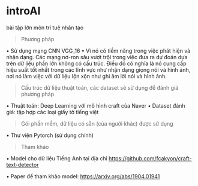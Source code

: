 # introAI

bài tập lớn môn trí tuệ nhân tạo

> Phương pháp 

  •	Sử dụng mạng CNN VGG_16
  •	Vì nó có tiềm năng trong việc phát hiện và nhận dạng. Các mạng nơ-ron sâu vượt trội trong việc đưa ra dự đoán dựa trên dữ liệu phần lớn không có cấu trúc. Điều đó có nghĩa là nó cung cấp hiệu suất tốt nhất trong các lĩnh vực như nhận dạng giọng nói và hình ảnh, nơi nó làm việc với dữ liệu lộn xộn như ghi âm lời nói và hình ảnh.
 
 
>	Cấu trúc dữ liệu thuật toán, các dataset sẽ sử dụng để đánh giá phương pháp

  •	Thuật toán: Deep Learning với mô hình craft của Naver
  •	Dataset đánh giá: tập hợp các loại giấy tờ tiếng việt

>	Gói phần mềm, dữ liệu có sẵn (của người khác) được sử dụng

  •	Thư viện Pytorch (sử dụng chính)
  
> Tham khảo

  •	Model cho dữ liệu Tiếng Anh tại địa chỉ https://github.com/fcakyon/craft-text-detector
  
  •	Paper để tham khảo model:  https://arxiv.org/abs/1904.01941

